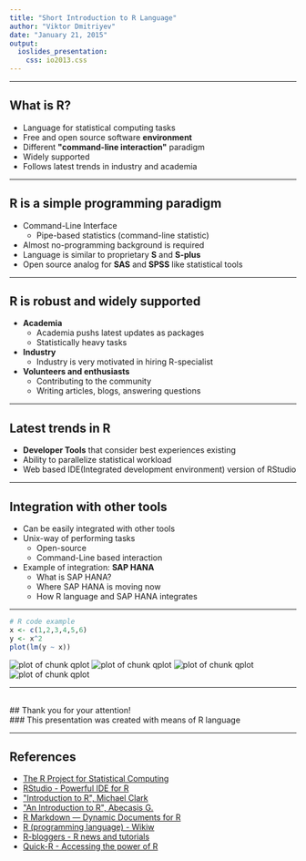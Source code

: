 ```yaml
---
title: "Short Introduction to R Language"
author: "Viktor Dmitriyev"
date: "January 21, 2015"
output:
  ioslides_presentation:
    css: io2013.css
---
```


---
## What is R?

* Language for statistical computing tasks
* Free and open source software <b>environment</b>
* Different <b>"command-line interaction"</b> paradigm
* Widely supported
* Follows latest trends in industry and academia

---
## R is a simple programming paradigm
* Command-Line Interface
  * Pipe-based statistics (command-line statistic)
* Almost no-programming background is required
* Language is similar to proprietary <b>S</b> and <b>S-plus</b>
* Open source analog for <b>SAS</b> and <b>SPSS</b> like statistical tools

---
## R is robust and widely supported
* <b>Academia</b>
  * Academia pushs latest updates as packages
  * Statistically heavy tasks
* <b>Industry</b>
  * Industry is very motivated in hiring R-specialist
* <b>Volunteers and enthusiasts</b>
  * Contributing to the community
  * Writing articles, blogs, answering questions

--- 
## Latest trends in R
* <b>Developer Tools</b> that consider best experiences existing
* Ability to parallelize statistical workload
* Web based IDE(Integrated development environment) version of RStudio


---
## Integration with other tools
* Can be easily integrated with other tools
* Unix-way of performing tasks
  * Open-source
  * Command-Line based interaction
* Example of integration: <b>SAP HANA</b>
  * What is SAP HANA?
  * Where SAP HANA is moving now
  * How R language and SAP HANA integrates

---

```r
# R code example
x <- c(1,2,3,4,5,6)
y <- x^2
plot(lm(y ~ x))
```

![plot of chunk qplot](assets/fig/qplot-1.png) ![plot of chunk qplot](assets/fig/qplot-2.png) ![plot of chunk qplot](assets/fig/qplot-3.png) ![plot of chunk qplot](assets/fig/qplot-4.png) 

---
</br>
## Thank you for your attention!
</br>
### This presentation was created with means of R language


---
## References

- [The R Project for Statistical Computing](http://www.r-project.org/)
- [RStudio - Powerful IDE for R](http://www.rstudio.com/)
- ["Introduction to R", Michael Clark](http://www3.nd.edu/~mclark19/learn/Introduction_to_R.pdf)
- ["An Introduction to R", Abecasis G.](http://www.sph.umich.edu/csg/abecasis/class/815.04.pdf)
- [R Markdown — Dynamic Documents for R](http://rmarkdown.rstudio.com/)
- [R (programming language) - Wikiw](http://en.wikipedia.org/wiki/R_%28programming_language%29)
- [R-bloggers - R news and tutorials](http://www.r-bloggers.com/)
- [Quick-R - Accessing the power of R](http://www.statmethods.net/)
